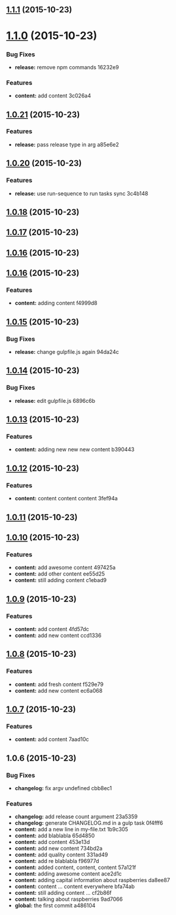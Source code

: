 <a name="1.1.1"></a>
## [1.1.1](//compare/1.1.0...v1.1.1) (2015-10-23)




<a name="1.1.0"></a>
# [1.1.0](//compare/1.0.21...v1.1.0) (2015-10-23)


### Bug Fixes

* **release:** remove npm commands 16232e9

### Features

* **content:** add content 3c026a4



<a name="1.0.21"></a>
## [1.0.21](//compare/1.0.20...v1.0.21) (2015-10-23)


### Features

* **release:** pass release type in arg a85e6e2



<a name="1.0.20"></a>
## [1.0.20](//compare/1.0.19...v1.0.20) (2015-10-23)


### Features

* **release:** use run-sequence to run tasks sync 3c4b148



<a name="1.0.18"></a>
## [1.0.18](//compare/1.0.19...v1.0.18) (2015-10-23)




<a name="1.0.17"></a>
## [1.0.17](//compare/1.0.18...v1.0.17) (2015-10-23)




<a name="1.0.16"></a>
## [1.0.16](//compare/1.0.17...v1.0.16) (2015-10-23)




<a name="1.0.16"></a>
## [1.0.16](//compare/1.0.15...v1.0.16) (2015-10-23)


### Features

* **content:** adding content f4999d8



<a name="1.0.15"></a>
## [1.0.15](//compare/1.0.14...v1.0.15) (2015-10-23)


### Bug Fixes

* **release:** change gulpfile.js again 94da24c



<a name="1.0.14"></a>
## [1.0.14](//compare/1.0.13...v1.0.14) (2015-10-23)


### Bug Fixes

* **release:** edit gulpfile.js 6896c6b



<a name="1.0.13"></a>
## [1.0.13](//compare/1.0.12...v1.0.13) (2015-10-23)


### Features

* **content:** adding new new new content b390443



<a name="1.0.12"></a>
## [1.0.12](//compare/1.0.11...v1.0.12) (2015-10-23)


### Features

* **content:** content content content 3fef94a



<a name="1.0.11"></a>
## [1.0.11](//compare/1.0.11...v1.0.11) (2015-10-23)




<a name="1.0.10"></a>
## [1.0.10](//compare/1.0.9...v1.0.10) (2015-10-23)


### Features

* **content:** add awesome content 497425a
* **content:** add other content ee55d25
* **content:** still adding content c1ebad9



<a name="1.0.9"></a>
## [1.0.9](//compare/v1.0.8...v1.0.9) (2015-10-23)


### Features

* **content:** add content 4fd57dc
* **content:** add new content ccd1336



<a name="1.0.8"></a>
## [1.0.8](//compare/v1.0.7...v1.0.8) (2015-10-23)


### Features

* **content:** add fresh content f529e79
* **content:** add new content ec6a068



<a name="1.0.7"></a>
## [1.0.7](//compare/v1.0.6...v1.0.7) (2015-10-23)


### Features

* **content:** add content 7aad10c



<a name="1.0.6"></a>
## 1.0.6 (2015-10-23)


### Bug Fixes

* **changelog:** fix argv undefined cbb8ec1

### Features

* **changelog:** add release count argument 23a5359
* **changelog:** generate CHANGELOG.md in a gulp task 0f4fff6
* **content:** add a new line in my-file.txt 1b9c305
* **content:** add blablabla 65d4850
* **content:** add content 453e13d
* **content:** add new content 734bd2a
* **content:** add quality content 331ad49
* **content:** add re blablabla f96977d
* **content:** added content, content, content 57a121f
* **content:** adding awesome content ace2d1c
* **content:** adding capital information about raspberries da8ee87
* **content:** content ... content everywhere bfa74ab
* **content:** still adding content ... cf2b86f
* **content:** talking about raspberries 9ad7066
* **global:** the first commit a486104







